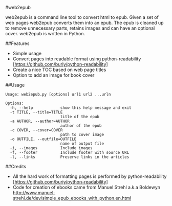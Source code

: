 #web2epub

web2epub is a command line tool to convert html to epub. Given a set of web pages web2epub converts them into an epub. The epub is cleaned up to remove unnecessary parts, retains images and can have an optional cover. web2epub is written in Python.

##Features

* Simple usage
* Convert pages into readable format using python-readability [https://github.com/buriy/python-readability] 
* Create a nice TOC based on web page titles
* Option to add an image for book cover

##Usage

```
Usage: web2epub.py [options] url1 url2 ...urln

Options:
  -h, --help            show this help message and exit
  -t TITLE, --title=TITLE
                        title of the epub
  -a AUTHOR, --author=AUTHOR
                        author of the epub
  -c COVER, --cover=COVER
                        path to cover image
  -o OUTFILE, --outfile=OUTFILE
                        name of output file
  -i, --images          Include images
  -f, --footer          Include footer with source URL
  -l, --links           Preserve links in the articles

```

##Credits

* All the hard work of formatting pages is performed by python-readability [https://github.com/buriy/python-readability]
* Code for creation of ebooks came from Manuel Strehl a.k.a Boldewyn http://www.manuel-strehl.de/dev/simple_epub_ebooks_with_python.en.html
